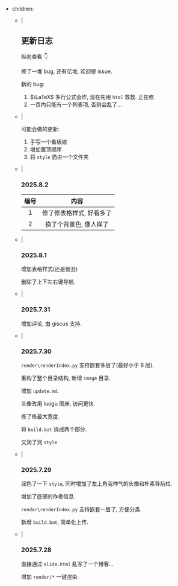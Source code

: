 - children:
    - |
        ## 更新日志

        纵向查看 👇

        修了一堆 bug, 还有亿堆, 欢迎提 issue.

        新的 bug:

        1. $\LaTeX$ 多行公式会炸, 现在先用 `html`  救救. 正在修.
        2. 一页内只能有一个列表项, 否则会乱了...

    - |

        可能会做的更新:

        1. 手写一个看板娘
        2. 增加置顶顺序
        3. 将 `style` 扔进一个文件夹

    - |

        ### 2025.8.2

        | 编号  |           内容           |
        | :---: | :----------------------: |
        |   1   | 修了修表格样式, 好看多了 |
        |   2   |  换了个背景色, 像人样了  |

    - |

        ### 2025.8.1

        增加表格样式(还是很丑)

        删除了上下左右键导航.

    - |

        ### 2025.7.31

        增加评论, 由 giscus 支持.

    - |
        ### 2025.7.30

        `render\renderIndex.py` 支持嵌套多层了(最好小于 6 层).

        重构了整个目录结构, 新增 `image` 目录.

        增加 `update.md`.

        头像改用 luogu 图床, 访问更快.

        修了修最大宽度.

        将 `build.bat` 拆成两个部分.

        又润了润 `style`

    - |
        ### 2025.7.29

        润色了一下 `style`, 同时增加了左上角我帅气的头像和朴素导航栏.

        增加了底部的作者信息.

        `render\renderIndex.py` 支持嵌套一层了, 方便分类.

        新增 `build.bat`, 简单化上传.

    - |
        ### 2025.7.28

        直接通过 `slide.html` 乱写了一个博客...

        增加 `render/*` 一键渲染.
